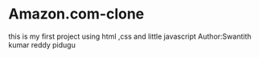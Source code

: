 # Amazon.com-clone
this is my first project using html ,css and little javascript
Author:Swantith kumar reddy pidugu
